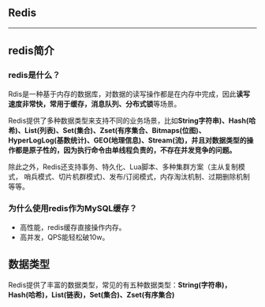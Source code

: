 

## Redis

---

## redis简介

### redis是什么？

Rdis是一种基于内存的数据库，对数据的读写操作都是在内存中完成，因此**读写速度非常快，常用于缓存，消息队列、分布式锁**等场景。

Redis提供了多种数据类型来支持不同的业务场景，比如**String字符串)、Hash(哈希)、List(列表)、Set(集合)、Zset(有序集合、Bitmaps(位图)、HyperLogLog(基数统计)、GEO(地理信息)、Stream(流)，并且对数据类型的操作都是原子性的，因为执行命令由单线程负责的，不存在并发竞争的问题。**

除此之外，Redis还支持事务、特久化、Lua脚本、多种集群方案（主从复制模式，
哨兵模式、切片机群模式)、发布/订阅模式，内存淘汰机制、过期删除机制等等。

### 为什么使用redis作为MySQL缓存？

- 高性能，redis缓存直接操作内存。
- 高并发，QPS能轻松破10w。

## 数据类型

Redis提供了丰富的数据类型，常见的有五种数据类型：**String(字符串)，Hash(哈希)，List(链表)，Set(集合)、Zset(有序集合)**
